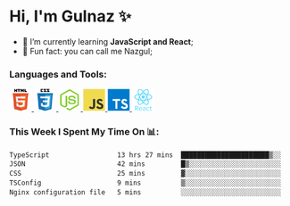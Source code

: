 <h1 align="left">Hi, I'm Gulnaz ✨</h1>
<!--  <img src="https://komarev.com/ghpvc/?username=funchosa&label=Profile%20views&color=0e75b6&style=flat" alt="funchosa"  />  -->

- 🌱 I’m currently learning **JavaScript and React**;
- 👾 Fun fact: you can call me Nazgul;
<h3 align="left">Languages and Tools:</h3>

<p align="left"> 
<!-- html5 -->
<a href="https://www.w3.org/html/" target="_blank" rel="noreferrer">   
<img src="https://raw.githubusercontent.com/devicons/devicon/master/icons/html5/html5-original-wordmark.svg" alt="html5" width="40" height="40"/> </a> 
<!-- css3 -->
<a href="https://www.w3schools.com/css/" target="_blank" rel="noreferrer"> 
<img src="https://raw.githubusercontent.com/devicons/devicon/master/icons/css3/css3-original-wordmark.svg" alt="css3" width="40" height="40"/> </a> 
<!-- nodejs -->
<a href="https://nodejs.org/" target="_blank" rel="noreferrer"> 
<img src="https://raw.githubusercontent.com/devicons/devicon/master/icons/nodejs/nodejs-original.svg" alt="css3" width="40" height="40"/> </a> 
<!-- javascript -->
<a href="https://developer.mozilla.org/en-US/docs/Web/JavaScript" target="_blank" rel="noreferrer">   
<img src="https://raw.githubusercontent.com/devicons/devicon/master/icons/javascript/javascript-original.svg" alt="javascript" width="40" height="40"/> </a>
<!-- typescript -->
<a href="https://www.typescriptlang.org" target="_blank" rel="noreferrer">   
<img src="https://raw.githubusercontent.com/devicons/devicon/master/icons/typescript/typescript-original.svg" alt="typescript" width="40" height="40"/> </a> 
<!-- react -->
<a href="https://reactjs.org/" target="_blank" rel="noreferrer">   
<img src="https://raw.githubusercontent.com/devicons/devicon/master/icons/react/react-original-wordmark.svg" alt="react" width="40" height="40"/> </a> 
  
<!-- <a href="https://www.docker.com" target="_blank" rel="noreferrer">   
<img src="https://raw.githubusercontent.com/devicons/devicon/master/icons/docker/docker-original-wordmark.svg" alt="react" width="40" height="40"/> </a> 

<a href="https://www.mongodb.com" target="_blank" rel="noreferrer">   
<img src="https://raw.githubusercontent.com/devicons/devicon/master/icons/mongodb/mongodb-original-wordmark.svg" alt="react" width="40" height="40"/> </a> 

<a href="https://www.npmjs.com" target="_blank" rel="noreferrer">   
<img src="https://raw.githubusercontent.com/devicons/devicon/master/icons/npm/npm-original-wordmark.svg" alt="react" width="40" height="40"/> </a> 

<a href="https://code.visualstudio.com" target="_blank" rel="noreferrer">   
<img src="https://raw.githubusercontent.com/devicons/devicon/master/icons/visualstudio/visualstudio-plain-wordmark.svg" alt="react" width="40" height="40"/> </a> 
 -->


  
<h3 align="left">This Week I Spent My Time On 📊:</h3>
<!--START_SECTION:waka-->

```txt
TypeScript                 13 hrs 27 mins  ██████████████████████▒░░   89.89 %
JSON                       42 mins         █▒░░░░░░░░░░░░░░░░░░░░░░░   04.74 %
CSS                        25 mins         ▓░░░░░░░░░░░░░░░░░░░░░░░░   02.79 %
TSConfig                   9 mins          ▒░░░░░░░░░░░░░░░░░░░░░░░░   01.03 %
Nginx configuration file   5 mins          ░░░░░░░░░░░░░░░░░░░░░░░░░   00.59 %
```

<!--END_SECTION:waka-->
